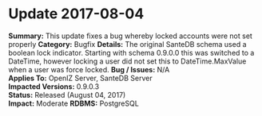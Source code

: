 # Update 2017-08-04

**Summary:** This update fixes a bug whereby locked accounts were not set properly
**Category:** Bugfix
**Details:** The original SanteDB schema used a boolean lock indicator. Starting with schema 0.9.0.0 this was switched to a DateTime, however locking a user did not set this to DateTime.MaxValue when a user was force locked.
**Bug / Issues:** N/A  
**Applies To:** OpenIZ Server, SanteDB Server  
**Impacted Versions:**  0.9.0.3   
**Status:** Released \(August 04, 2017\)  
**Impact:** Moderate
**RDBMS:** PostgreSQL


